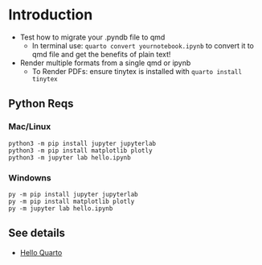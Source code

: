 # Introduction

- Test how to migrate your .pyndb file to qmd
	- In terminal use: `quarto convert yournotebook.ipynb` to convert it to qmd file and get the benefits of plain text!
- Render multiple formats from a single qmd or ipynb
	- To Render PDFs: ensure tinytex is installed with `quarto install tinytex`

## Python Reqs

### Mac/Linux

```
python3 -m pip install jupyter jupyterlab
python3 -m pip install matplotlib plotly
python3 -m jupyter lab hello.ipynb
```

### Windowns

```
py -m pip install jupyter jupyterlab
py -m pip install matplotlib plotly
py -m jupyter lab hello.ipynb
```

## See details 

- [Hello Quarto](https://quarto.org/docs/get-started/hello/jupyter.html)